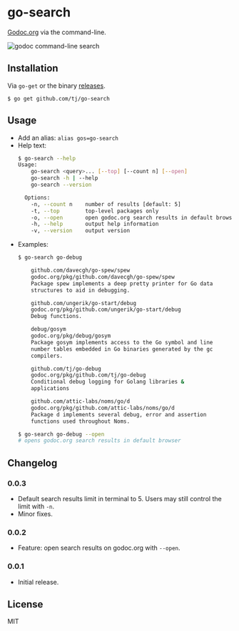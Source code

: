 # go-search

 [Godoc.org](http://godoc.org) via the command-line.

 ![godoc command-line search](https://dl.dropboxusercontent.com/u/6396913/go-search/Screen%20Shot%202014-12-08%20at%207.25.59%20PM.png)

## Installation

Via `go-get` or the binary [releases](https://github.com/tj/go-search/releases).

```
$ go get github.com/tj/go-search
```

## Usage

- Add an alias: `alias gos=go-search`
- Help text:
    ```sh
    $ go-search --help
    Usage:
        go-search <query>... [--top] [--count n] [--open]
        go-search -h | --help
        go-search --version

      Options:
        -n, --count n    number of results [default: 5]
        -t, --top        top-level packages only
        -o, --open       open godoc.org search results in default browser
        -h, --help       output help information
        -v, --version    output version
    ```
- Examples:
    ```sh
    $ go-search go-debug

        github.com/davecgh/go-spew/spew
        godoc.org/pkg/github.com/davecgh/go-spew/spew
        Package spew implements a deep pretty printer for Go data
        structures to aid in debugging.

        github.com/ungerik/go-start/debug
        godoc.org/pkg/github.com/ungerik/go-start/debug
        Debug functions.

        debug/gosym
        godoc.org/pkg/debug/gosym
        Package gosym implements access to the Go symbol and line
        number tables embedded in Go binaries generated by the gc
        compilers.

        github.com/tj/go-debug
        godoc.org/pkg/github.com/tj/go-debug
        Conditional debug logging for Golang libraries &
        applications

        github.com/attic-labs/noms/go/d
        godoc.org/pkg/github.com/attic-labs/noms/go/d
        Package d implements several debug, error and assertion
        functions used throughout Noms.
    ```
    ```sh
    $ go-search go-debug --open
    # opens godoc.org search results in default browser
    ```

## Changelog

### 0.0.3

- Default search results limit in terminal to 5. Users may still control the limit with `-n`.
- Minor fixes.

### 0.0.2

- Feature: open search results on godoc.org with `--open`.

### 0.0.1

- Initial release.

## License

MIT